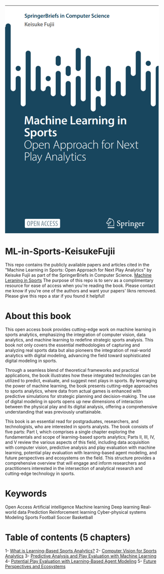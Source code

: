 <p align="center">
  <img src="./ML_in_Sports.png" alt="Description of image">
</p>

# ML-in-Sports-KeisukeFujii
This repo contains the publicly available papers and articles cited in the "Machine Learning in Sports: Open Approach for Next Play Analytics" by Keisuke Fujii as part of the SpringerBriefs in Computer Science.
[Machine Leraning in Sports]([https://example.com](https://doi.org/10.1007/978-981-96-1445-5))
The purpose of this repo is to serv as a complimentary resource for ease of access when you're reading the book.
Please contact me know if you're one of the authors and want your papers' likns removed. 
Please give this repo a star if you found it helpful!

# About this book
This open access book provides cutting-edge work on machine learning in sports analytics, emphasizing the integration of computer vision, data analytics, and machine learning to redefine strategic sports analysis. This book not only covers the essential methodologies of capturing and analyzing real sports data but also pioneers the integration of real-world analytics with digital modeling, advancing the field toward sophisticated digital modeling in sports.

Through a seamless blend of theoretical frameworks and practical applications, the book illustrates how these integrated technologies can be utilized to predict, evaluate, and suggest next plays in sports. By leveraging the power of machine learning, the book presents cutting-edge approaches to sports analytics, where data from actual games is enhanced with predictive simulations for strategic planning and decision-making. The use of digital modeling in sports opens up new dimensions of interaction between the physical play and its digital analysis, offering a comprehensive understanding that was previously unattainable.

This book is an essential read for postgraduates, researchers, and technologists, who are interested in sports analysts. The book consists of five parts: Part I, which comprises a single chapter exploring the fundamentals and scope of learning-based sports analytics; Parts II, III, IV, and V review the various aspects of this field, including data acquisition with computer vision, predictive analysis and play evaluation with machine learning, potential play evaluation with learning-based agent modeling, and future perspectives and ecosystems on the field. This structure provides a comprehensive overview that will engage and inform researchers and practitioners interested in the intersection of analytical research and cutting-edge technology in sports.

# Keywords
Open Access
Artificial intelligence
Machine learning
Deep learning
Real-world data
Prediction
Reinforcement learning
Cyber-physical systems
Modeling
Sports
Football
Soccer
Basketball

# Table of contents (5 chapters)
1- [What is Learning-Based Sports Analytics?]()
2- [Computer Vision for Sports Analytics]()
3- [Predictive Analysis and Play Evaluation with Machine Learning]()
4- [Potential Play Evaluation with Learning-Based Agent Modeling]()
5- [Future Perspectives and Ecosystems]()
